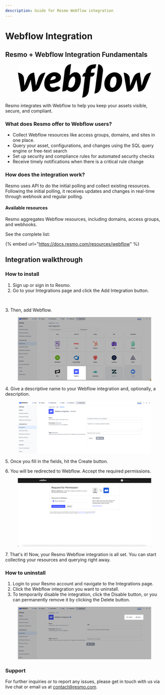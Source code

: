 ```yaml
---
description: Guide for Resmo Webflow integration
---
```


# Webflow Integration

## Resmo + Webflow Integration Fundamentals

<figure><img src="../.gitbook/assets/Webflow_logo.png" alt=""><figcaption></figcaption></figure>

Resmo integrates with Webflow to help you keep your assets visible, secure, and compliant.

### What does Resmo offer to Webflow users?

* Collect Webflow resources like access groups, domains, and sites in one place.
* Query your asset, configurations, and changes using the SQL query engine or free-text search
* Set up security and compliance rules for automated security checks
* Receive timely notifications when there is a critical rule change

### How does the integration work?

Resmo uses API to do the initial polling and collect existing resources. Following the initial polling, it receives updates and changes in real-time through webhook and regular polling.

#### Available resources

Resmo aggregates Webflow resources, including domains, access groups, and webhooks.

See the complete list:

{% embed url="https://docs.resmo.com/resources/webflow" %}

## Integration walkthrough

### How to install

1. Sign up or sign in to Resmo.
2. Go to your Integrations page and click the Add Integration button.

<figure><img src="../.gitbook/assets/add-integration (4).png" alt=""><figcaption></figcaption></figure>

3\. Then, add Webflow.

<figure><img src="../.gitbook/assets/add-webflow.png" alt=""><figcaption></figcaption></figure>

4\. Give a descriptive name to your Webflow integration and, optionally, a description.

<figure><img src="../.gitbook/assets/webflow-integration-screen.png" alt=""><figcaption></figcaption></figure>

5\. Once you fill in the fields, hit the Create button.

6\. You will be redirected to Webflow. Accept the required permissions.

<figure><img src="../.gitbook/assets/webflow-permissions.png" alt=""><figcaption></figcaption></figure>

7\. That's it! Now, your Resmo Webflow integration is all set. You can start collecting your resources and querying right away.&#x20;

### How to uninstall

1. Login to your Resmo account and navigate to the Integrations page.
2. Click the Webflow integration you want to uninstall.
3. To temporarily disable the integration, click the Disable button, or you can permanently remove it by clicking the Delete button.&#x20;

<figure><img src="../.gitbook/assets/disable-delete (1).png" alt=""><figcaption></figcaption></figure>

### Support

For further inquiries or to report any issues, please get in touch with us via live chat or email us at [contact@resmo.com](mailto:contact@resmo.com).
